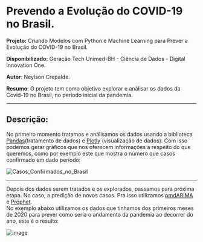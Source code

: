 # Prevendo a Evolução do COVID-19 no Brasil.

**Projeto:** Criando Modelos com Python e Machine Learning para Prever a Evolução do COVID-19 no Brasil.

**Disponibilizado:** Geração Tech Unimed-BH - Ciência de Dados - Digital Innovation One.

**Autor**: Neylson Crepalde.

**Resumo**: O projeto tem como objetivo explorar e análisar os dados da Covid-19 no Brasil, no período inicial da pandemia. 

-------------------------------

## Descrição:

No primeiro momento tratamos e análisamos os dados usando a biblioteca [Pandas](https://pandas.pydata.org/)(tratamento de dados) e [Plotly](https://plotly.com/) (visualização de dados).
Com isso podemos gerar gráficos que nos oferecem informações a respeito do que queremos, como por exemplo este que mostra o número que casos confirmado em dado período:
  
 
![Casos_Confirmados_no_Brasil](https://user-images.githubusercontent.com/84606803/213818265-e8f607a0-ac21-422c-896f-f5c2961ec1bc.png)

---
Depois dos dados serem tratados e os explorados, passamos para próxima etapa. No caso, a predição de novos casos. Pra isso utilizamos [pmdARIMA](https://pypi.org/project/pmdarima/) e [Prophet](https://facebook.github.io/prophet/docs/quick_start.html).   
No exemplo abaixo utilizamos os dados que tinhamos dos primeiros meses de 2020 para prever como seria o andamento da pandemia ao decorrer do ano, este é o resulto:
  
 ![image](https://user-images.githubusercontent.com/84606803/213819517-8e186521-8aa8-435a-b33f-b66096117d1d.png)
  
